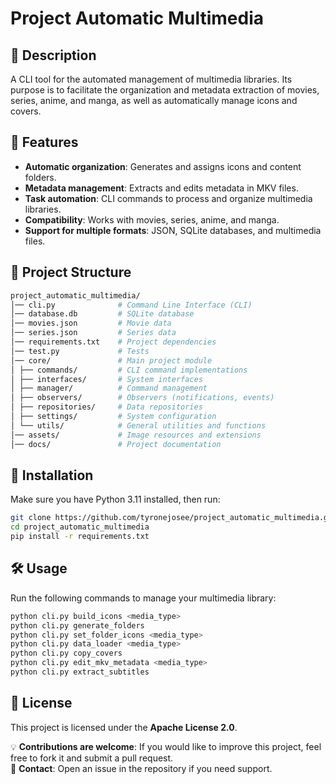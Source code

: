 # **Project Automatic Multimedia**

## 📌 Description

A CLI tool for the automated management of multimedia libraries. Its purpose is to facilitate the organization and metadata extraction of movies, series, anime, and manga, as well as automatically manage icons and covers.

## 🚀 Features

- **Automatic organization**: Generates and assigns icons and content folders.
- **Metadata management**: Extracts and edits metadata in MKV files.
- **Task automation**: CLI commands to process and organize multimedia libraries.
- **Compatibility**: Works with movies, series, anime, and manga.
- **Support for multiple formats**: JSON, SQLite databases, and multimedia files.

## 📂 Project Structure

```bash
project_automatic_multimedia/
│── cli.py              # Command Line Interface (CLI)
│── database.db         # SQLite database
│── movies.json         # Movie data
│── series.json         # Series data
│── requirements.txt    # Project dependencies
│── test.py             # Tests
│── core/               # Main project module
│ ├── commands/         # CLI command implementations
│ ├── interfaces/       # System interfaces
│ ├── manager/          # Command management
│ ├── observers/        # Observers (notifications, events)
│ ├── repositories/     # Data repositories
│ ├── settings/         # System configuration
│ └── utils/            # General utilities and functions
│── assets/             # Image resources and extensions
│── docs/               # Project documentation
```

## 📖 Installation

Make sure you have Python 3.11 installed, then run:

```bash
git clone https://github.com/tyronejosee/project_automatic_multimedia.git
cd project_automatic_multimedia
pip install -r requirements.txt
```

## 🛠 Usage

Run the following commands to manage your multimedia library:

```bash
python cli.py build_icons <media_type>
python cli.py generate_folders
python cli.py set_folder_icons <media_type>
python cli.py data_loader <media_type>
python cli.py copy_covers
python cli.py edit_mkv_metadata <media_type>
python cli.py extract_subtitles
```

## 📜 License

This project is licensed under the **Apache License 2.0**.

💡 **Contributions are welcome**: If you would like to improve this project, feel free to fork it and submit a pull request.  
📧 **Contact**: Open an issue in the repository if you need support.
